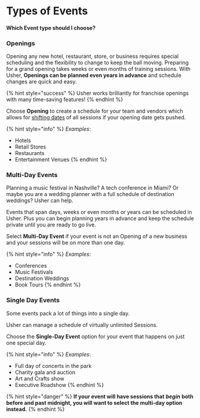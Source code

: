 # Types of Events

#### Which Event type should I choose?

### **Openings**

Opening any new hotel, restaurant, store, or business requires special scheduling and the flexibility to change to keep the ball moving. Preparing for a grand opening takes weeks or even months of training sessions. With Usher, **Openings can be planned even years in advance** and schedule changes are quick and easy.

{% hint style="success" %}
Usher works brilliantly for franchise openings with many time-saving features!
{% endhint %}

Choose **Opening** to create a schedule for your team and vendors which allows for [shifting dates](../create-and-manage-events/manage-opening.md#shift-dates) of all sessions if your opening date gets pushed.

{% hint style="info" %}
_Examples_: 

* Hotels
* Retail Stores
* Restaurants
* Entertainment Venues
{% endhint %}

### **Multi-Day Events**

Planning a music festival in Nashville? A tech conference in Miami? Or maybe you are a wedding planner with a full schedule of destination weddings? Usher can help.

Events that span days, weeks or even months or years can be scheduled in Usher. Plus you can begin planning years in advance and keep the schedule private until you are ready to go live. 

Select **Multi-Day Event** if your event is not an Opening of a new business and your sessions will be on more than one day.

{% hint style="info" %}
_Examples_: 

* Conferences
* Music Festivals 
* Destination Weddings
* Book Tours
{% endhint %}

### **Single Day Events**

Some events pack a lot of things into a single day. 

Usher can manage a schedule of virtually unlimited Sessions. 

Choose the **Single-Day Event** option for your event that happens on just one special day.

{% hint style="info" %}
_Examples_: 

* Full day of concerts in the park
* Charity gala and auction
* Art and Crafts show
* Executive Roadshow
{% endhint %}

{% hint style="danger" %}
**If your event will have sessions that** _**begin**_ **both before and past midnight, you will want to select the multi-day option instead.** 
{% endhint %}

